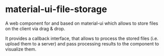 # material-ui-file-storage
A web component for and based on material-ui which allows to store files on the client via drag &amp; drop.

It provides a callback interface, that allows to process the stored files (i.e. upload them to a server) and pass processing results to the component to visualize them.
